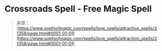 <!--yml
category: 未分类
date: 2024-06-12 19:04:46
-->

# Crossroads Spell - Free Magic Spell

> 来源：[https://www.spellsofmagic.com/spells/love_spells/attraction_spells/21358/page.html#0001-01-01](https://www.spellsofmagic.com/spells/love_spells/attraction_spells/21358/page.html#0001-01-01)